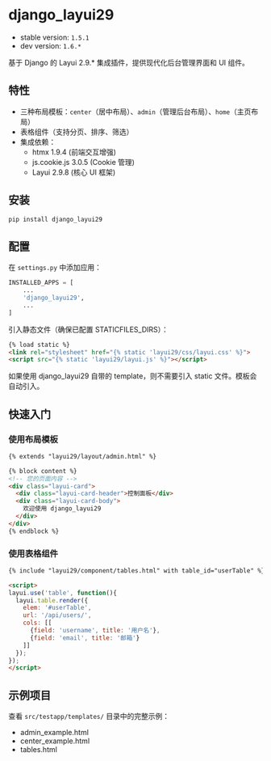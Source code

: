 # django_layui29

- stable version: `1.5.1`
- dev version: `1.6.*`


基于 Django 的 Layui 2.9.* 集成插件，提供现代化后台管理界面和 UI 组件。

## 特性
- 三种布局模板：`center`（居中布局）、`admin`（管理后台布局）、`home`（主页布局）
- 表格组件（支持分页、排序、筛选）
- 集成依赖：
  - htmx 1.9.4 (前端交互增强)
  - js.cookie.js 3.0.5 (Cookie 管理)
  - Layui 2.9.8 (核心 UI 框架)

## 安装
```bash
pip install django_layui29
```

## 配置

在 `settings.py` 中添加应用：

```python
INSTALLED_APPS = [
    ...
    'django_layui29',
    ...
]
```

引入静态文件（确保已配置 STATICFILES_DIRS）：

```html
{% load static %}
<link rel="stylesheet" href="{% static 'layui29/css/layui.css' %}">
<script src="{% static 'layui29/layui.js' %}"></script>
```

如果使用 django_layui29 自带的 template，则不需要引入 static 文件。模板会自动引入。

## 快速入门
### 使用布局模板
```html
{% extends "layui29/layout/admin.html" %}

{% block content %}
<!-- 您的页面内容 -->
<div class="layui-card">
  <div class="layui-card-header">控制面板</div>
  <div class="layui-card-body">
    欢迎使用 django_layui29
  </div>
</div>
{% endblock %}
```

### 使用表格组件
```html
{% include "layui29/component/tables.html" with table_id="userTable" %}

<script>
layui.use('table', function(){
  layui.table.render({
    elem: '#userTable',
    url: '/api/users/',
    cols: [[
      {field: 'username', title: '用户名'},
      {field: 'email', title: '邮箱'}
    ]]
  });
});
</script>
```

## 示例项目

查看 `src/testapp/templates/` 目录中的完整示例：

- admin_example.html
- center_example.html
- tables.html
